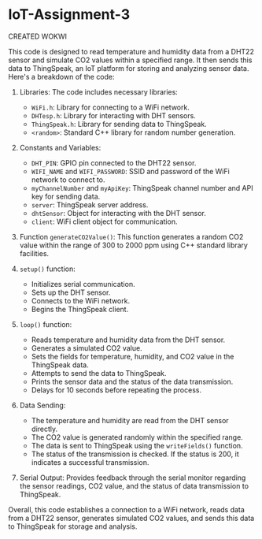 # IoT-Assignment-3
CREATED WOKWI

This code is designed to read temperature and humidity data from a DHT22 sensor and simulate CO2 values within a specified range. It then sends this data to ThingSpeak, an IoT platform for storing and analyzing sensor data. Here's a breakdown of the code:

1. Libraries: The code includes necessary libraries:
   - `WiFi.h`: Library for connecting to a WiFi network.
   - `DHTesp.h`: Library for interacting with DHT sensors.
   - `ThingSpeak.h`: Library for sending data to ThingSpeak.
   - `<random>`: Standard C++ library for random number generation.

2. Constants and Variables:
   - `DHT_PIN`: GPIO pin connected to the DHT22 sensor.
   - `WIFI_NAME` and `WIFI_PASSWORD`: SSID and password of the WiFi network to connect to.
   - `myChannelNumber` and `myApiKey`: ThingSpeak channel number and API key for sending data.
   - `server`: ThingSpeak server address.
   - `dhtSensor`: Object for interacting with the DHT sensor.
   - `client`: WiFi client object for communication.

3. Function `generateCO2Value()`: This function generates a random CO2 value within the range of 300 to 2000 ppm using C++ standard library facilities.

4. `setup()` function:
   - Initializes serial communication.
   - Sets up the DHT sensor.
   - Connects to the WiFi network.
   - Begins the ThingSpeak client.

5. `loop()` function:
   - Reads temperature and humidity data from the DHT sensor.
   - Generates a simulated CO2 value.
   - Sets the fields for temperature, humidity, and CO2 value in the ThingSpeak data.
   - Attempts to send the data to ThingSpeak.
   - Prints the sensor data and the status of the data transmission.
   - Delays for 10 seconds before repeating the process.

6. Data Sending:
   - The temperature and humidity are read from the DHT sensor directly.
   - The CO2 value is generated randomly within the specified range.
   - The data is sent to ThingSpeak using the `writeFields()` function.
   - The status of the transmission is checked. If the status is 200, it indicates a successful transmission.

7. Serial Output: Provides feedback through the serial monitor regarding the sensor readings, CO2 value, and the status of data transmission to ThingSpeak.

Overall, this code establishes a connection to a WiFi network, reads data from a DHT22 sensor, generates simulated CO2 values, and sends this data to ThingSpeak for storage and analysis.


